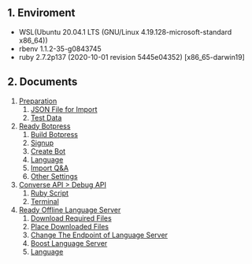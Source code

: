 ## 1. Enviroment

* WSL(Ubuntu 20.04.1 LTS (GNU/Linux 4.19.128-microsoft-standard x86_64))
* rbenv 1.1.2-35-g0843745
* ruby 2.7.2p137 (2020-10-01 revision 5445e04352) [x86_65-darwin19]

## 2. Documents

1. [Preparation](https://github.com/oasis-forever/botpress_inspection_tool_kit_rb/blob/master/docs/01_preparation.md)
    1. [JSON File for Import](https://github.com/oasis-forever/botpress_inspection_tool_kit_rb/blob/master/docs/01_preparation.md#1-1-json-file-for-import)
    2. [Test Data](https://github.com/oasis-forever/botpress_inspection_tool_kit_rb/blob/master/docs/01_preparation.md#1-2-test-data)
2. [Ready Botpress](https://github.com/oasis-forever/botpress_inspection_tool_kit_rb/blob/master/docs/02_ready_botpress.md)
    1. [Build Botpress](https://github.com/oasis-forever/botpress_inspection_tool_kit_rb/blob/master/docs/02_ready_botpress.md#2-1-build-botpress)
    2. [Signup](https://github.com/oasis-forever/botpress_inspection_tool_kit_rb/blob/master/docs/02_ready_botpress.md#2-2-signup)
    3. [Create Bot](https://github.com/oasis-forever/botpress_inspection_tool_kit_rb/blob/master/docs/02_ready_botpress.md#2-3-create-bot)
    4. [Language](https://github.com/oasis-forever/botpress_inspection_tool_kit_rb/blob/master/docs/02_ready_botpress.md#2-4-language)
    5. [Import Q&A](https://github.com/oasis-forever/botpress_inspection_tool_kit_rb/blob/master/docs/02_ready_botpress.md#2-5-import-qa)
    6. [Other Settings](https://github.com/oasis-forever/botpress_inspection_tool_kit_rb/blob/master/docs/02_ready_botpress.md#2-6-other-settings)
3. [Converse API > Debug API](https://github.com/oasis-forever/botpress_inspection_tool_kit_rb/blob/master/docs/03_converse_api.md)
    1. [Ruby Script](https://github.com/oasis-forever/botpress_inspection_tool_kit_rb/blob/master/docs/03_converse_api.md#3-1-python-script)
    2. [Terminal](https://github.com/oasis-forever/botpress_inspection_tool_kit_rb/blob/master/docs/03_converse_api.md#3-2-terminal)
4. [Ready Offline Language Server](https://github.com/oasis-forever/botpress_inspection_tool_kit_rb/blob/master/docs/04_ready_offline_lang_server.md)
    1. [Download Required Files](https://github.com/oasis-forever/botpress_inspection_tool_kit_rb/blob/master/docs/04_ready_offline_lang_server.md#4-1-download-required-files)
    2. [Place Downloaded Files](https://github.com/oasis-forever/botpress_inspection_tool_kit_rb/blob/master/docs/04_ready_offline_lang_server.md#4-2-place-downloaded-files)
    3. [Change The Endpoint of Language Server](https://github.com/oasis-forever/botpress_inspection_tool_kit_rb/blob/master/docs/04_ready_offline_lang_server.md#4-3-change-the-endpoint-of-language-server)
    4. [Boost Language Server](https://github.com/oasis-forever/botpress_inspection_tool_kit_rb/blob/master/docs/04_ready_offline_lang_server.md#4-4-boost-language-server)
    5. [Language](https://github.com/oasis-forever/botpress_inspection_tool_kit_rb/blob/master/docs/04_ready_offline_lang_server.md#4-5-language)
